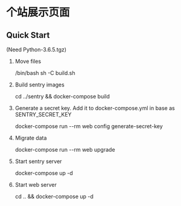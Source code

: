 # 个站展示页面
Quick Start
-----
(Need Python-3.6.5.tgz)

1.    Move files
      
      /bin/bash sh -C build.sh

2.    Build sentry images

      cd ../sentry && docker-compose build

4.    Generate a secret key. Add it to docker-compose.yml in base as SENTRY_SECRET_KEY

      docker-compose run --rm web config generate-secret-key

5.    Migrate data

      docker-compose run --rm web upgrade

6.    Start sentry server

      docker-compose up -d

7.    Start web server

      cd .. && docker-compose up -d
